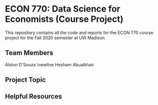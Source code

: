 # ECON 770: Data Science for Economists (Course Project)
This repository contains all the code and reports for the ECON 770 course project for the Fall 2020 semester at UW Madison

## Team Members
Alston D'Souza \newline
Hesham Abualkhair

## Project Topic 

## Helpful Resources
